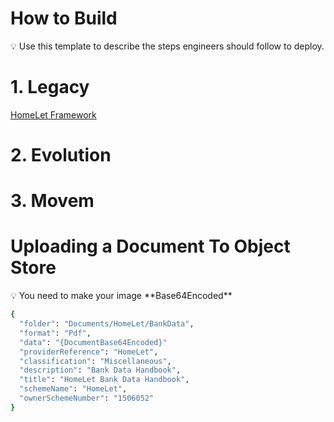 # How to Build

<aside>
💡 Use this template to describe the steps engineers should follow to deploy.

</aside>

# 1. Legacy

[HomeLet Framework](HomeLet%20Framework%202496b2bfa6b642feb9ccdae38d77837b.md)

# 2. Evolution

# 3. Movem

# Uploading a Document To Object Store

<aside>
💡 You need to make your image **Base64Encoded**

</aside>

```bash
{
  "folder": "Documents/HomeLet/BankData",
  "format": "Pdf",
  "data": "{DocumentBase64Encoded}"
  "providerReference": "HomeLet",
  "classification": "Miscellaneous",
  "description": "Bank Data Handbook",
  "title": "HomeLet Bank Data Handbook",
  "schemeName": "HomeLet",
  "ownerSchemeNumber": "1506052"
}
```